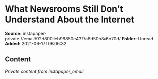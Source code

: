 # What Newsrooms Still Don’t Understand About the Internet

**Source:** instapaper-private://email/92d800dcb98850e43f7a8d50b8a6b70d/
**Folder:** Unread
**Added:** 2021-06-17T06:06:32




## Content
*Private content from instapaper_email*
